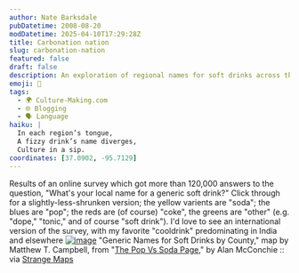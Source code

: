 ```yaml
---
author: Nate Barksdale
pubDatetime: 2008-08-20
modDatetime: 2025-04-10T17:29:28Z
title: Carbonation nation
slug: carbonation-nation
featured: false
draft: false
description: An exploration of regional names for soft drinks across the U.S.
emoji: 🥤
tags:
  - 🌍 Culture-Making.com
  - 🌐 Blogging
  - 🗣️ Language
haiku: |
  In each region’s tongue,  
  A fizzy drink’s name diverges,  
  Culture in a sip.
coordinates: [37.0902, -95.7129]
---
```


Results of an online survey which got more than 120,000 answers to the question, "What's your local name for a generic soft drink?" Click through for a slightly-less-shrunken version; the yellow varients are "soda"; the blues are "pop"; the reds are (of course) "coke", the greens are "other" (e.g. "dope," "tonic," and of course "soft drink"). I'd love to see an international version of the survey, with my favorite "cooldrink" predominating in India and elsewhere
[![image](http://culture-making.com/media/total-county.jpg)](http://strangemaps.wordpress.com/2008/08/18/308-the-pop-vs-soda-map/)
"Generic Names for Soft Drinks by County," map by Matthew T. Campbell, from "[The Pop Vs Soda Page](http://web.archive.org/web/20200601202929/http://popvssoda.com:2998/)," by Alan McConchie :: via [Strange Maps](http://strangemaps.wordpress.com/2008/08/18/308-the-pop-vs-soda-map/)
